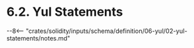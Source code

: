 <!-- This file is generated automatically by infrastructure scripts. Please don't edit by hand. -->

# 6.2. Yul Statements

--8<-- "crates/solidity/inputs/schema/definition/06-yul/02-yul-statements/notes.md"
